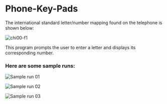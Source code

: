 # Phone-Key-Pads
The international standard letter/number mapping found on the telephone is shown below:

![chi00-f1](https://user-images.githubusercontent.com/41565191/60344609-2e428400-99cc-11e9-9148-6d592395b63c.jpg)

This program prompts the user to enter a letter and displays its corresponding number.

### Here are some sample runs:

![Sample run 01](https://user-images.githubusercontent.com/41565191/60344672-4c0fe900-99cc-11e9-80f3-f49d675a01e2.PNG)

![Sample run 02](https://user-images.githubusercontent.com/41565191/60344674-4c0fe900-99cc-11e9-9080-5e6e8dedf132.PNG)

![Sample run 03](https://user-images.githubusercontent.com/41565191/60344675-4c0fe900-99cc-11e9-888e-8f2e1e766538.PNG)

